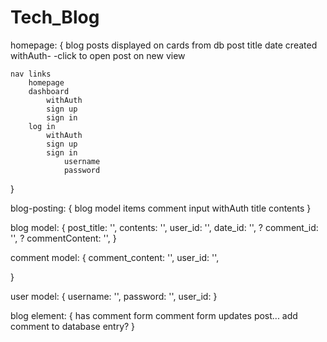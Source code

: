 # Tech_Blog

homepage: {
blog posts displayed on cards from db
post title
date created
withAuth-
-click to open post on new view

    nav links
        homepage
        dashboard
            withAuth
            sign up
            sign in
        log in
            withAuth
            sign up
            sign in
                username
                password

}

blog-posting: {
blog model items
comment input withAuth
title
contents
}

blog model: {
post_title: '',
contents: '',
user_id: '',
date_id: '',
? comment_id: '',
? commentContent: '',
}

comment model: {
comment_content: '',
user_id: '',

}

user model: {
username: '',
password: '',
user_id:
}

blog element: {
has comment form
comment form updates post... add comment to database entry?
}
